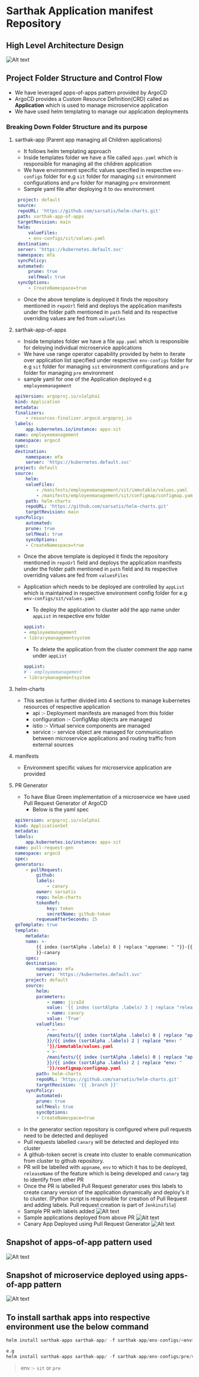 # Sarthak Application manifest Repository

## High Level Architecture Design
![Alt text](assets/ArgoCD.png)

## Project Folder Structure and Control Flow

- We have leveraged apps-of-apps pattern provided by ArgoCD
- ArgoCD provides a Custom Resource Definition(CRD) called as **Application** which is used to manage microservice application
- We have used helm templating to manage our application deployments

### Breaking Down Folder Structure and its purpose

1. sarthak-app (Parent app managing all Children applications)
   - It follows helm templating approach
   - Inside templates folder we have a file called `apps.yaml` which is responsible for managing all the children application
   - We have environment specific values specified in respective `env-configs` folder for e.g `sit` folder for managing `sit` environment configurations and `pre` folder for managing `pre` environment
   - Sample yaml file after deploying it to `dev` environment 
   ```yaml
    project: default
    source:
    repoURL: 'https://github.com/sarsatis/helm-charts.git'
    path: sarthak-app-of-apps
    targetRevision: main
    helm:
        valueFiles:
        - env-configs/sit/values.yaml
    destination:
    server: 'https://kubernetes.default.svc'
    namespace: mfa
    syncPolicy:
    automated:
        prune: true
        selfHeal: true
    syncOptions:
        - CreateNamespace=true
   ```
   - Once the above template is deployed it finds the repository mentioned in `repoUrl` field and deploys the application manifests under the folder path mentioned in `path` field and its respective overriding values are fed from `valueFiles`
   
2. sarthak-app-of-apps
   - Inside templates folder we have a file `app.yaml` which is responsible for deloying individual microservice applications
   - We have use range operator capability provided by helm to iterate over application list specified under respective `env-configs` folder for e.g `sit` folder for managing `sit` environment configurations and `pre` folder for managing `pre` environment
   - sample yaml for one of the Application deployed e.g `employeemanagement`
    ```yaml
    apiVersion: argoproj.io/v1alpha1
    kind: Application
    metadata:
    finalizers:
        - resources-finalizer.argocd.argoproj.io
    labels:
        app.kubernetes.io/instance: apps-sit
    name: employeemanagement
    namespace: argocd
    spec:
    destination:
        namespace: mfa
        server: 'https://kubernetes.default.svc'
    project: default
    source:
        helm:
        valueFiles:
            - /manifests/employeemanagement/sit/immutable/values.yaml
            - /manifests/employeemanagement/sit/configmap/configmap.yaml
        path: helm-charts
        repoURL: 'https://github.com/sarsatis/helm-charts.git'
        targetRevision: main
    syncPolicy:
        automated:
        prune: true
        selfHeal: true
        syncOptions:
        - CreateNamespace=true
    ```
    - Once the above template is deployed it finds the repository mentioned in `repoUrl` field and deploys the application manifests under the folder path mentioned in `path` field and its respective overriding values are fed from `valuesFiles`
    - Application which needs to be deployed are controlled by `appList` which is maintained in respective environment config folder for e.g `env-configs/sit/values.yaml`
  
        - To deploy the application to cluster add the app name under `appList` in respective env folder
        ```yaml
        appList:
        - employeemanagement
        - librarymanagementsystem
        ```
        - To delete the application from the cluster comment the app name under `appList`
        ```yaml
        appList:
        # - employeemanagement
        - librarymanagementsystem
        ```
3. helm-charts
   - This section is further divided into 4 sections to manage kubernetes resources of respective application
     - api :- Deployment manifests are managed from this folder
     - configuration :- ConfigMap objects are managed
     - istio :- Virtual service components are managed 
     - service :- service object are managed for communication between microservice applications and routing traffic from external sources

4. manifests
   - Environment specific values for microservice application are provided

5. PR Generator
   - To have Blue Green implementation of a microservice we have used Pull Request Generator of ArgoCD
     - Below is the yaml spec
    ```yaml
    apiVersion: argoproj.io/v1alpha1
    kind: ApplicationSet
    metadata:
    labels:
        app.kubernetes.io/instance: apps-sit
    name: pull-request-gen
    namespace: argocd
    spec:
    generators:
        - pullRequest:
            github:
            labels:
                - canary
            owner: sarsatis
            repo: helm-charts
            tokenRef:
                key: token
                secretName: github-token
            requeueAfterSeconds: 15
    goTemplate: true
    template:
        metadata:
        name: >-
            {{ index (sortAlpha .labels) 0 | replace "appname: " "}}-{{ .number
            }}-canary
        spec:
        destination:
            namespace: mfa
            server: 'https://kubernetes.default.svc'
        project: default
        source:
            helm:
            parameters:
                - name: jiraId
                value: '{{ index (sortAlpha .labels) 3 | replace "releaseName: " "}}'
                - name: canary
                value: 'True'
            valueFiles:
                - >-
                /manifests/{{ index (sortAlpha .labels) 0 | replace "appname: " "
                }}/{{ index (sortAlpha .labels) 2 | replace "env: "
                "}}/immutable/values.yaml
                - >-
                /manifests/{{ index (sortAlpha .labels) 0 | replace "appname: " "
                }}/{{ index (sortAlpha .labels) 2 | replace "env: "
                "}}/configmap/configmap.yaml
            path: helm-charts
            repoURL: 'https://github.com/sarsatis/helm-charts.git'
            targetRevision: '{{ .branch }}'
        syncPolicy:
            automated:
            prune: true
            selfHeal: true
            syncOptions:
            - CreateNamespace=true
    ```
     - In the generator section repository is configured where pull requests need to be detected and deployed
     - Pull requests labelled `canary` will be detected and deployed into cluster
     - A github-token secret is create into cluster to enable communication from cluster to github repository.
     - PR will be labelled with `appname`, `env` to which it has to be deployed, `releaseName` of the feature which is being developed and `canary` tag to identify from other PR
     - Once the PR is labelled Pull Request generator uses this labels to create canary version of the application dynamically and deploy's it to cluster. (Python script is responsible for creation of Pull Request and adding labels. Pull request creation is part of `Jenkinsfile`)
     - Sample PR with labels added
       ![Alt text](assets/PullRequest.png)
     - Sample applications deployed from above PR
       ![Alt text](assets/PullRequestArgoUI.png)
     - Canary App Deployed using Pull Request Generator
       ![Alt text](assets/PullRequestIndApp.png)
     
## Snapshot of apps-of-app pattern used

![Alt text](assets/PullRequestArgoUI.png)

## Snapshot of microservice deployed using apps-of-app pattern

![Alt text](assets/Application.png)

## To install sarthak apps into respective environment use the below command

```go
helm install sarthak-apps sarthak-app/ -f sarthak-app/env-configs/<env>/values.yaml

e.g
helm install sarthak-apps sarthak-app/ -f sarthak-app/env-configs/pre/values.yaml
```

> env :- `sit` or `pre`
   
   
        
   
   



